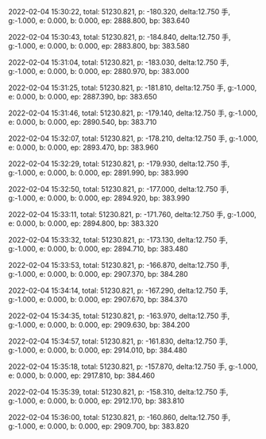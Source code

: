 2022-02-04 15:30:22, total: 51230.821, p: -180.320, delta:12.750 手, g:-1.000, e: 0.000, b: 0.000, ep: 2888.800, bp: 383.640

2022-02-04 15:30:43, total: 51230.821, p: -184.840, delta:12.750 手, g:-1.000, e: 0.000, b: 0.000, ep: 2883.800, bp: 383.580

2022-02-04 15:31:04, total: 51230.821, p: -183.030, delta:12.750 手, g:-1.000, e: 0.000, b: 0.000, ep: 2880.970, bp: 383.000

2022-02-04 15:31:25, total: 51230.821, p: -181.810, delta:12.750 手, g:-1.000, e: 0.000, b: 0.000, ep: 2887.390, bp: 383.650

2022-02-04 15:31:46, total: 51230.821, p: -179.140, delta:12.750 手, g:-1.000, e: 0.000, b: 0.000, ep: 2890.540, bp: 383.710

2022-02-04 15:32:07, total: 51230.821, p: -178.210, delta:12.750 手, g:-1.000, e: 0.000, b: 0.000, ep: 2893.470, bp: 383.960

2022-02-04 15:32:29, total: 51230.821, p: -179.930, delta:12.750 手, g:-1.000, e: 0.000, b: 0.000, ep: 2891.990, bp: 383.990

2022-02-04 15:32:50, total: 51230.821, p: -177.000, delta:12.750 手, g:-1.000, e: 0.000, b: 0.000, ep: 2894.920, bp: 383.990

2022-02-04 15:33:11, total: 51230.821, p: -171.760, delta:12.750 手, g:-1.000, e: 0.000, b: 0.000, ep: 2894.800, bp: 383.320

2022-02-04 15:33:32, total: 51230.821, p: -173.130, delta:12.750 手, g:-1.000, e: 0.000, b: 0.000, ep: 2894.710, bp: 383.480

2022-02-04 15:33:53, total: 51230.821, p: -166.870, delta:12.750 手, g:-1.000, e: 0.000, b: 0.000, ep: 2907.370, bp: 384.280

2022-02-04 15:34:14, total: 51230.821, p: -167.290, delta:12.750 手, g:-1.000, e: 0.000, b: 0.000, ep: 2907.670, bp: 384.370

2022-02-04 15:34:35, total: 51230.821, p: -163.970, delta:12.750 手, g:-1.000, e: 0.000, b: 0.000, ep: 2909.630, bp: 384.200

2022-02-04 15:34:57, total: 51230.821, p: -161.830, delta:12.750 手, g:-1.000, e: 0.000, b: 0.000, ep: 2914.010, bp: 384.480

2022-02-04 15:35:18, total: 51230.821, p: -157.870, delta:12.750 手, g:-1.000, e: 0.000, b: 0.000, ep: 2917.810, bp: 384.460

2022-02-04 15:35:39, total: 51230.821, p: -158.310, delta:12.750 手, g:-1.000, e: 0.000, b: 0.000, ep: 2912.170, bp: 383.810

2022-02-04 15:36:00, total: 51230.821, p: -160.860, delta:12.750 手, g:-1.000, e: 0.000, b: 0.000, ep: 2909.700, bp: 383.820